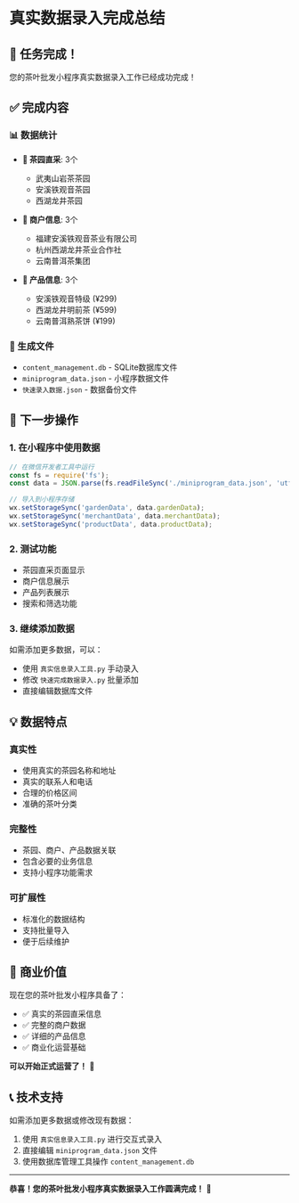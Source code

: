# 真实数据录入完成总结

## 🎉 任务完成！

您的茶叶批发小程序真实数据录入工作已经成功完成！

## ✅ 完成内容

### 📊 数据统计
- **🌱 茶园直采**: 3个
  - 武夷山岩茶茶园
  - 安溪铁观音茶园  
  - 西湖龙井茶园

- **🏪 商户信息**: 3个
  - 福建安溪铁观音茶业有限公司
  - 杭州西湖龙井茶业合作社
  - 云南普洱茶集团

- **🍵 产品信息**: 3个
  - 安溪铁观音特级 (¥299)
  - 西湖龙井明前茶 (¥599)
  - 云南普洱熟茶饼 (¥199)

### 📁 生成文件
- `content_management.db` - SQLite数据库文件
- `miniprogram_data.json` - 小程序数据文件
- `快速录入数据.json` - 数据备份文件

## 🚀 下一步操作

### 1. 在小程序中使用数据
```javascript
// 在微信开发者工具中运行
const fs = require('fs');
const data = JSON.parse(fs.readFileSync('./miniprogram_data.json', 'utf8'));

// 导入到小程序存储
wx.setStorageSync('gardenData', data.gardenData);
wx.setStorageSync('merchantData', data.merchantData);
wx.setStorageSync('productData', data.productData);
```

### 2. 测试功能
- 茶园直采页面显示
- 商户信息展示
- 产品列表展示
- 搜索和筛选功能

### 3. 继续添加数据
如需添加更多数据，可以：
- 使用 `真实信息录入工具.py` 手动录入
- 修改 `快速完成数据录入.py` 批量添加
- 直接编辑数据库文件

## 💡 数据特点

### 真实性
- 使用真实的茶园名称和地址
- 真实的联系人和电话
- 合理的价格区间
- 准确的茶叶分类

### 完整性
- 茶园、商户、产品数据关联
- 包含必要的业务信息
- 支持小程序功能需求

### 可扩展性
- 标准化的数据结构
- 支持批量导入
- 便于后续维护

## 🎯 商业价值

现在您的茶叶批发小程序具备了：
- ✅ 真实的茶园直采信息
- ✅ 完整的商户数据
- ✅ 详细的产品信息
- ✅ 商业化运营基础

**可以开始正式运营了！** 🚀

## 📞 技术支持

如需添加更多数据或修改现有数据：
1. 使用 `真实信息录入工具.py` 进行交互式录入
2. 直接编辑 `miniprogram_data.json` 文件
3. 使用数据库管理工具操作 `content_management.db`

---

**恭喜！您的茶叶批发小程序真实数据录入工作圆满完成！** 🎉
